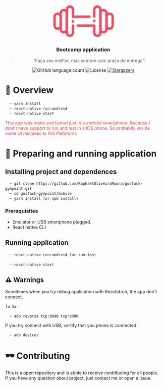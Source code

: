 <h1 align="center">
  <img alt="Gympoint" title="Gympoint" src="./src/assets/logo.png" width="200px" />
</h1>

<h3 align="center">
  Bootcamp application
</h3>

<blockquote align="center">“Faça seu melhor, mas sempre com prazo de entrega”!</blockquote>

<p align="center">
  <img alt="GitHub language count" src="https://img.shields.io/github/languages/count/RaphaelOliveiraMoura/gympoint-bootcamp?color=%2304D361">

  <img alt="License" src="https://img.shields.io/badge/license-MIT-%2304D361">

  <a href="https://github.com/RaphaelOliveiraMoura/gympoint-bootcamp/stargazers">
    <img alt="Stargazers" src="https://img.shields.io/github/stars/RaphaelOliveiraMoura/gympoint-bootcamp?style=social">
  </a>
</p>

# 👀 Overview

```
  ~ yarn install
  ~ react-native run:android
  - react-native start
```

<p style="color: #ff4241;">This app was made and tested just in a android smartphone. Because I dont't have support to run and test in a IOS phone. So probabily will be some UI mistakes to IOS Plataform.</p>

# 🚀 Preparing and running application

## Installing project and dependences

```
  ~ git clone https://github.com/RaphaelOliveiraMoura/gostack-gympoint.git
  ~ cd gostack-gympoint/mobile
  ~ yarn install (or npm install)
```

### Prerequisites

- Emulator or USB smartphone plugged.
- React native CLI

## Running application

```
  ~ react-native run:android (or run:ios)

  ~ react-native start
```

## ⚠️ Warnings

Sometimes when you try debug application with Reactotron, the app don't connect.

To fix:

```
  ~ adb reverse tcp:9090 tcp:9090
```

If you try connect with USB, certify that you phone is connected:

```
  ~ adb devices
```

# 🕶️ Contributing

This is a open repository and is abble to receive contributing for all people.
If you have any question about project, just contact me or open a issue.
